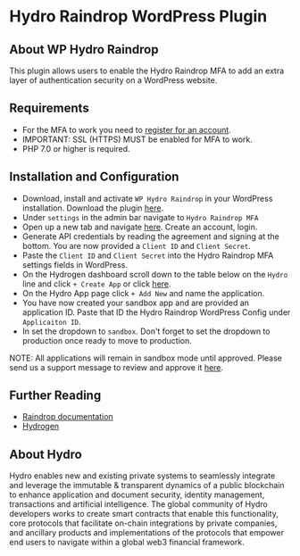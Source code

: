 # Hydro Raindrop WordPress Plugin

## About WP Hydro Raindrop
This plugin allows users to enable the Hydro Raindrop MFA to add an extra layer of authentication security on a WordPress website.

## Requirements
* For the MFA to work you need to [register for an account](https://www.hydrogenplatform.com).
* IMPORTANT: SSL (HTTPS) MUST be enabled for MFA to work.
* PHP 7.0 or higher is required.

## Installation and Configuration

* Download, install and activate `WP Hydro Raindrop` in your WordPress installation. Download the plugin [here](https://wordpress.org/plugins/wp-hydro-raindrop/).
* Under `settings` in the admin bar navigate to `Hydro Raindrop MFA`
* Open up a new tab and navigate [here](https://www.hydrogenplatform.com). Create an account, login.
* Generate API credentials by reading the agreement and signing at the bottom. You are now provided a `Client ID` and `Client Secret`.
* Paste the `Client ID` and `Client Secret` into the Hydro Raindrop MFA settings fields in WordPress.
* On the Hydrogen dashboard scroll down to the table below on the `Hydro` line and click `+ Create App` or click [here](https://www.hydrogenplatform.com/account/hydro-app).
* On the Hydro App page click `+ Add New` and name the application.
* You have now created your sandbox app and are provided an application ID. Paste that ID the Hydro Raindrop WordPress Config under `Applicaiton ID`.
* In set the dropdown to `sandbox`. Don't forget to set the dropdown to production once ready to move to production.

NOTE: All applications will remain in sandbox mode until approved. Please send us a support message to review and approve it [here](https://www.hydrogenplatform.com/account/support).

## Further Reading
* [Raindrop documentation](https://www.hydrogenplatform.com/docs/hydro/v1/#Raindrop)
* [Hydrogen](https://www.hydrogenplatform.com)

## About Hydro
Hydro enables new and existing private systems to seamlessly integrate and leverage the immutable & transparent dynamics of a public blockchain to enhance application and document security, identity management, transactions and artificial intelligence. The global community of Hydro developers works to create smart contracts that enable this functionality, core protocols that facilitate on-chain integrations by private companies, and ancillary products and implementations of the protocols that empower end users to navigate within a global web3 financial framework.